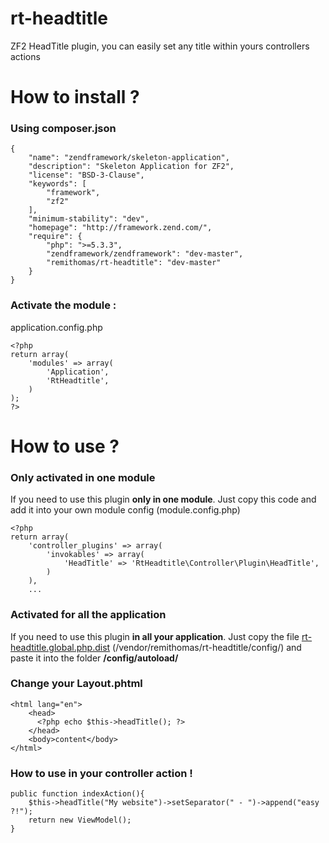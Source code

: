 rt-headtitle
============

ZF2 HeadTitle plugin, you can easily set any title within yours controllers actions

How to install ?
============
### Using composer.json

```
{
    "name": "zendframework/skeleton-application",
    "description": "Skeleton Application for ZF2",
    "license": "BSD-3-Clause",
    "keywords": [
        "framework",
        "zf2"
    ],
    "minimum-stability": "dev",
    "homepage": "http://framework.zend.com/",
    "require": {
        "php": ">=5.3.3",
        "zendframework/zendframework": "dev-master",
        "remithomas/rt-headtitle": "dev-master"
    }
}
```

### Activate the module :

application.config.php
```
<?php
return array(
    'modules' => array(
        'Application',
        'RtHeadtitle',
    )
);
?>
```

How to use ?
============

### Only activated in one module
If you need to use this plugin **only in one module**. Just copy this code and add it into your own module config (module.config.php)
```
<?php
return array(
    'controller_plugins' => array(
        'invokables' => array(
            'HeadTitle' => 'RtHeadtitle\Controller\Plugin\HeadTitle',
        )
    ),
    ...
```
### Activated for all the application
If you need to use this plugin **in all your application**. Just copy the file [rt-headtitle.global.php.dist](https://github.com/remithomas/rt-headtitle/blob/master/config/rt-headtitle.global.php.dist) (/vendor/remithomas/rt-headtitle/config/) and paste it into the folder **/config/autoload/**

### Change your Layout.phtml
```
<html lang="en">
    <head>
      <?php echo $this->headTitle(); ?>
    </head>
    <body>content</body>
</html>
```


### How to use in your controller action !
```
public function indexAction(){
    $this->headTitle("My website")->setSeparator(" - ")->append("easy ?!");
    return new ViewModel();
}
```